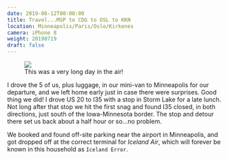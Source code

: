 ```yaml
---
date: 2019-06-12T00:00:00
title: Travel...MSP to CDG to OSL to KKN
location: Minneapolis/Paris/Oslo/Kirkenes
camera: iPhone 8
weight: 20190719
draft: false
---
```


<figure>
  <img src="https://images-summittdweller.nyc3.digitaloceanspaces.com/Norway-Photos-2019/Minneapolis-Saint%20Paul%20International%20Airport%20-%20Minneapolis,%20MN,%20June%2011,%202019/IMG_0352.png" />
  <figcaption>This was a very long day in the air!</figcaption>
</figure>

<!--more-->

I drove the 5 of us, plus luggage, in our mini-van to Minneapolis for our departure, and we left home early just in case there were surprises.  Good thing we did!  I drove US 20 to I35 with a stop in Storm Lake for a late lunch.  Not long after that stop we hit the first snag and found I35 closed, in both directions, just south of the Iowa-Minnesota border.  The stop and detour there set us back about a half hour or so...no problem.

We booked and found off-site parking near the airport in Minneapolis, and got dropped off at the correct terminal for _Iceland Air_, which will forever be known in this household as `Iceland Error`.
